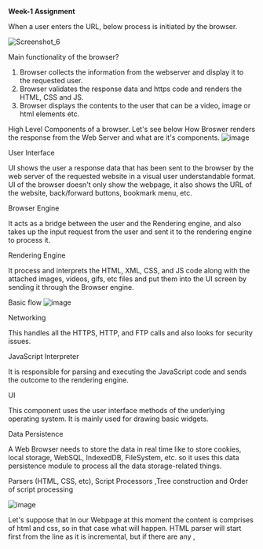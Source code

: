 **Week-1 Assignment**

When a user enters the URL, below process is initiated by the browser.

![Screenshot_6](https://user-images.githubusercontent.com/91394678/168429759-2f887202-0013-44cb-873c-758f366f597f.png)

Main functionality of the browser?
 1. Browser collects the information from the webserver and display it to the requested user.
 2. Browser validates the response data and https code and renders the HTML, CSS and JS.
 3. Browser displays the contents to the user that can be a video, image or html elements etc.

High Level Components of a browser.
Let's see below How Broswer renders the response from the Web Server and what are it's components.
![image](https://user-images.githubusercontent.com/91394678/168430489-6e3b524b-ace6-4dbd-b2bb-ebcbb49b4a56.png)

User Interface

UI shows the user a response data that has been sent to the browser by the web server of the requested website in a visual user understandable format.
UI of the browser doesn't only show the webpage, it also shows the URL of the website, back/forward buttons, bookmark menu, etc.

Browser Engine

It acts as a bridge between the user and the Rendering engine, and also takes up the input request from the user and sent it to the rendering engine to process it.

Rendering Engine

It process and interprets the HTML, XML, CSS, and JS code along with the attached images, videos, gifs, etc files and put them into the UI screen by sending it through the Browser engine.

 Basic flow
 ![image](https://user-images.githubusercontent.com/91394678/168480675-6c252eff-d6eb-4c7b-a89f-fefc7042c872.png)

Networking

This handles all the HTTPS, HTTP, and FTP calls and also looks for security issues.

JavaScript Interpreter

It is responsible for parsing and executing the JavaScript code and sends the outcome to the rendering engine.

UI

This component uses the user interface methods of the underlying operating system. It is mainly used for drawing basic widgets.

Data Persistence

A Web Browser needs to store the data in real time like to store cookies, local storage, WebSQL, IndexedDB, FileSystem, etc. so it uses this data persistence module to process all the data storage-related things.


Parsers (HTML, CSS, etc), Script Processors ,Tree construction and Order of script processing

![image](https://user-images.githubusercontent.com/91394678/168481898-4424af88-d146-490a-aa79-4b5f805ed28d.png)

Let's suppose that In our Webpage at this moment the content is comprises of html and css, so in that case what will happen.
HTML parser will start first from the line <html> as it is incremental, but if there are any <link>, <script> and <style> tag is there then the HTML parsing will stop and it will then parse the CSS or JS first, after css is download then HTML parsing 
will again fetch by the engine, until any other <link>, <script> and <style> tag in between the files.
After successfull parsing we will have a complete render tree with HTML DOM and CSSOM, then the layout will hapen and then painting on screen starts.

![image](https://user-images.githubusercontent.com/91394678/168482317-b62d86b6-de1e-483d-8ff5-197eeb147529.png)



Layout and Painting
When the renderer is created and added to the tree, it does not have a position and size. Calculating these values is called layout.
Layout is a recursive process — it begins at the root renderer, which corresponds to the <html> element of the HTML document. Layout continues recursively through a part or the entire renderer hierarchy, computing geometric info for each renderer that requires it.
The position of the root renderer is 0,0 and its dimensions have the size of the visible part of the browser window (a.k.a. the viewport).
In the paint stage, the renderer tree is traversed and the renderer’s paint() method is called to display the content on the screen.




